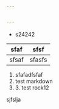 ```yaml
---


---
```


<ul>
<li>s24242</li>
</ul>

<table>
<thead>
<tr>
<th>sfaf</th>
<th>sfsf</th>
</tr>
</thead>
<tbody>
<tr>
<td>sfsaf</td>
<td>sfasfs</td>
</tr>
</tbody>
</table><ol>
<li>sfafadfsfaf</li>
<li>test markdown</li>
<li>
 3. test rock12</li>
</ol>


sjfslja
<!--stackedit_data:
eyJoaXN0b3J5IjpbLTIwOTA1MDYwMTEsLTI2NDQyODI4XX0=
-->